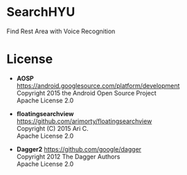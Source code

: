 # SearchHYU
Find Rest Area with Voice Recognition

# License
* **AOSP**  
  https://android.googlesource.com/platform/development  
  Copyright 2015 the Android Open Source Project  
  Apache License 2.0
  
* **floatingsearchview**  
  https://github.com/arimorty/floatingsearchview  
  Copyright (C) 2015 Ari C.  
  Apache License 2.0
  
* **Dagger2**
  https://github.com/google/dagger  
  Copyright 2012 The Dagger Authors  
  Apache License 2.0  
